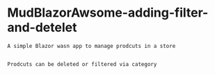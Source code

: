 # MudBlazorAwsome-adding-filter-and-detelet
```
A simple Blazor wasn app to manage prodcuts in a store

```

``` 

Prodcuts can be deleted or filtered via category

```
